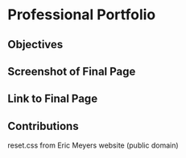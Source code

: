 # Professional Portfolio

## Objectives 


## Screenshot of Final Page

## Link to Final Page

## Contributions
reset.css from Eric Meyers website (public domain)